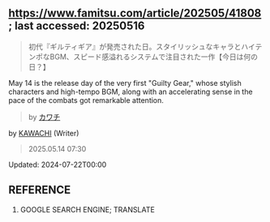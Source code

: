 ## https://www.famitsu.com/article/202505/41808; last accessed: 20250516

> 初代『ギルティギア』が発売された日。スタイリッシュなキャラとハイテンポなBGM、スピード感溢れるシステムで注目された一作【今日は何の日？】

May 14 is the release day of the very first "Guilty Gear," whose stylish characters and high-tempo BGM, along with an accelerating sense in the pace of the combats got remarkable attention.

> by [カワチ](https://www.famitsu.com/author/26/page/1)

by [KAWACHI](https://www.famitsu.com/author/26/page/1) (Writer)

> 2025.05.14 07:30

Updated: 2024-07-22T00:00

## REFERENCE

1) GOOGLE SEARCH ENGINE; TRANSLATE